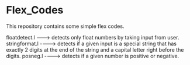 # Flex_Codes
This repository contains some simple flex codes.

floatdetect.l ---> detects only float numbers by taking input from user.
stringformat.l ----> detects if a given input is a special string that has exactly 2 digits at the end of the string and a capital letter right before the digits.
posneg.l ----> detects if a given number is positive or negative.
